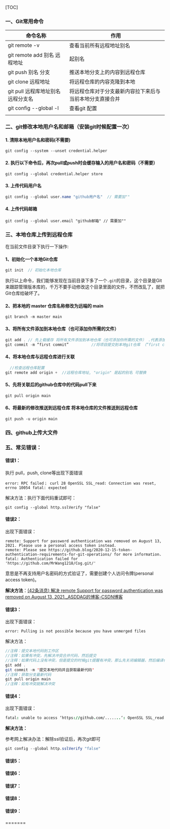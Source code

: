 [TOC]

### 一、Git常用命令

| 命令名称                           | 作用                                                      |
| ---------------------------------- | --------------------------------------------------------- |
| git remote -v                      | 查看当前所有远程地址别名                                  |
| git remote add 别名 远程地址       | 起别名                                                    |
| git push 别名 分支                 | 推送本地分支上的内容到远程仓库                            |
| git clone 远程地址                 | 将远程仓库的内容克隆到本地                                |
| git pull 远程库地址别名 远程分支名 | 将远程仓库对于分支最新内容拉下来后与 当前本地分支直接合并 |
| git config --global -l             | 查看git 配置                                              |
|                                    |                                                           |

### 二、git修改本地用户名和邮箱（安装git时候配置一次）

#### 1. 清除本地用户名和密码(不需要)

```
git config --system --unset credential.helper
```

#### 2. 执行以下命令后，再次pull或push时会缓存输入的用户名和密码（不需要）

```
git config --global credential.helper store
```

#### 3. 上传代码用户名

```jAVA
git config --global user.name "github用户名"  // 需要加""
```

#### 4. 上传代码邮箱

```
git config --global user.email "github邮箱" // 需要加""
```

### 三、本地仓库上传到远程仓库

在当前文件目录下执行一下操作:

#### **1、初始化一个本地Git仓库**

```Java
git init  // 初始化本地仓库
```

执行以上命令，我们能够发现在当前目录下多了一个`.git`的目录，这个目录是Git来跟踪管理版本库的，千万不要手动修改这个目录里面的文件，不然改乱了，就把Git仓库给破坏了。

#### 2、把本地的 master 仓库名称修改为远端的 main

```
git branch -m master main
```

#### 3、将所有文件添加到本地仓库（也可添加你所需的文件）

```Java
git add . // 先上载缓存 将所有文件添加到本地仓库（也可添加你所需的文件） .代表添加文件夹下所有文件。 
git commit -m “first commit”          //将项目提交到本地git仓库 （“first commit” 是备注信息）
```

#### 4、将本地仓库与远程仓库进行关联

```Java
  //检查远程仓库配置
git remote add origin +  //远程仓库地址, "origin" 是起的别名 可替换
```

#### 5、先将关联后的github仓库中的代码pull下来

```Java
git pull origin main
```

#### 6、将最新的修改推送到远程仓库 将本地仓库的文件推送到远程仓库

```
git push -u origin main
```

### 四、github上传大文件



### 五、常见错误：

#### 错误1：

执行 pull，push, clone等出现下面错误

```
error: RPC failed； curl 28 OpenSSL SSL_read: Connection was reset, errno 10054 fatal: expected
```

解决方法：执行下面代码重试即可：

```
git config --global http.sslVerify "false"
```

#### 错误2：

出现下面错误：

```
remote: Support for password authentication was removed on August 13, 2021. Please use a personal access token instead.
remote: Please see https://github.blog/2020-12-15-token-authentication-requirements-for-git-operations/ for more information.
fatal: Authentication failed for 'https://github.com/MrWang1218/Cog.git/'
```

意思是不再支持用户名密码的方式验证了，需要创建个人访问令牌(personal access token)。

**解决方法**：[(42条消息) 解决 remote Support for password authentication was removed on August 13, 2021._ASDDAG的博客-CSDN博客](https://blog.csdn.net/qq_50840738/article/details/125087816)

#### 错误3：

出现下面错误：

```
error: Pulling is not possible because you have unmerged files
```

解决方法：

```Java
//注释：提交本地代码到工作区
//注释：如果有冲突，先解决冲突合并代码，然后提交
//注释：如果代码上没有冲突，但是提交的时候git提醒有冲突，那么先关闭编辑器，然后编译代码找到冲突，最后手动合并代码解决冲突
git add .
git commit -m '提交本地代码并且获取最新代码'
//注释：获取分支最新代码
git pull origin main
//注释：如有冲突就解决冲突
```

#### 错误4：

出现下面错误：

```J
fatal: unable to access ‘https://github.com/.......‘: OpenSSL SSL_read: Connection was reset
```

**解决方法：**

参考网上解决办法：解除ssl验证后，再次git即可

```Java
git config --global http.sslVerify "false"
```



#### 错误5：

#### 错误6：

#### 错误7：

#### 错误8：

#### 错误9：

=======

